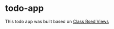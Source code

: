 # todo-app

This todo app was built based on [Class Bsed Views](https://www.dennisivy.com/post/django-class-based-views/)
